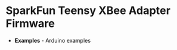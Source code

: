 SparkFun Teensy XBee Adapter Firmware
===================================

* **Examples** - Arduino examples


